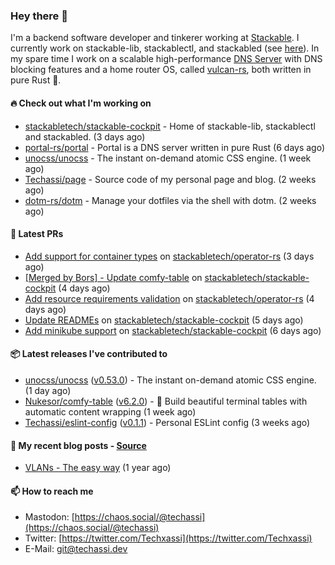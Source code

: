 ### Hey there 👋

I'm a backend software developer and tinkerer working at [Stackable][stackable]. I currently work on
stackable-lib, stackablectl, and stackabled (see [here][stackable-work]). In my spare time I work on
a scalable high-performance [DNS Server][portal] with DNS blocking features and a home router OS,
called [vulcan-rs][vulcan], both written in pure Rust 🦀.

[stackable-work]: https://github.com/stackabletech/stackable
[stackable]: https://github.com/stackabletech
[portal]: https://github.com/portal-rs/portal
[vulcan]: https://github.com/vulcan-rs

#### 🔥 Check out what I'm working on


- [stackabletech/stackable-cockpit](https://github.com/stackabletech/stackable-cockpit) - Home of stackable-lib, stackablectl and stackabled. (3 days ago)
- [portal-rs/portal](https://github.com/portal-rs/portal) - Portal is a DNS server written in pure Rust (6 days ago)
- [unocss/unocss](https://github.com/unocss/unocss) - The instant on-demand atomic CSS engine. (1 week ago)
- [Techassi/page](https://github.com/Techassi/page) - Source code of my personal page and blog. (2 weeks ago)
- [dotm-rs/dotm](https://github.com/dotm-rs/dotm) - Manage your dotfiles via the shell with dotm. (2 weeks ago)

#### 🧪 Latest PRs


- [Add support for container types](https://github.com/stackabletech/operator-rs/pull/600) on [stackabletech/operator-rs](https://github.com/stackabletech/operator-rs) (3 days ago)
- [[Merged by Bors] - Update comfy-table](https://github.com/stackabletech/stackable-cockpit/pull/37) on [stackabletech/stackable-cockpit](https://github.com/stackabletech/stackable-cockpit) (4 days ago)
- [Add resource requirements validation](https://github.com/stackabletech/operator-rs/pull/598) on [stackabletech/operator-rs](https://github.com/stackabletech/operator-rs) (4 days ago)
- [Update READMEs](https://github.com/stackabletech/stackable-cockpit/pull/36) on [stackabletech/stackable-cockpit](https://github.com/stackabletech/stackable-cockpit) (5 days ago)
- [Add minikube support](https://github.com/stackabletech/stackable-cockpit/pull/35) on [stackabletech/stackable-cockpit](https://github.com/stackabletech/stackable-cockpit) (6 days ago)

#### 📦 Latest releases I've contributed to


- [unocss/unocss](https://github.com/unocss/unocss/releases/tag/v0.53.0) ([v0.53.0](https://github.com/unocss/unocss/releases/tag/v0.53.0)) - The instant on-demand atomic CSS engine. (1 day ago)
- [Nukesor/comfy-table](https://github.com/Nukesor/comfy-table/releases/tag/v6.2.0) ([v6.2.0](https://github.com/Nukesor/comfy-table/releases/tag/v6.2.0)) - :large_orange_diamond: Build beautiful terminal tables with automatic content wrapping (1 week ago)
- [Techassi/eslint-config](https://github.com/Techassi/eslint-config/releases/tag/v0.1.1) ([v0.1.1](https://github.com/Techassi/eslint-config/releases/tag/v0.1.1)) - Personal ESLint config (3 weeks ago)

#### 📜 My recent blog posts - [Source](https://github.com/Techassi/page)


- [VLANs - The easy way](https://techassi.dev/posts/vlans-the-easy-way/) (1 year ago)

#### 📫 How to reach me

- Mastodon: [https://chaos.social/@techassi](https://chaos.social/@techassi)
- Twitter: [https://twitter.com/Techxassi](https://twitter.com/Techxassi)
- E-Mail: git@techassi.dev

